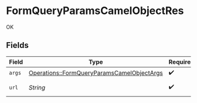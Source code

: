 # FormQueryParamsCamelObjectRes

OK


## Fields

| Field                                                                                                                                     | Type                                                                                                                                      | Required                                                                                                                                  | Description                                                                                                                               | Example                                                                                                                                   |
| ----------------------------------------------------------------------------------------------------------------------------------------- | ----------------------------------------------------------------------------------------------------------------------------------------- | ----------------------------------------------------------------------------------------------------------------------------------------- | ----------------------------------------------------------------------------------------------------------------------------------------- | ----------------------------------------------------------------------------------------------------------------------------------------- |
| `args`                                                                                                                                    | [Operations::FormQueryParamsCamelObjectArgs](../../models/operations/formqueryparamscamelobjectargs.md)                                   | :heavy_check_mark:                                                                                                                        | N/A                                                                                                                                       |                                                                                                                                           |
| `url`                                                                                                                                     | *String*                                                                                                                                  | :heavy_check_mark:                                                                                                                        | N/A                                                                                                                                       | http://localhost:35123/anything/queryParams/form/camelObj?item_count=10&obj_param=encoded_count%2C11%2Cencoded_term%2Cbar&search_term=foo |